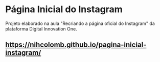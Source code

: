 # Página Inicial do Instagram
Projeto elaborado na aula "Recriando a página oficial do Instagram" da plataforma Digital Innovation One.

## https://nihcolomb.github.io/pagina-inicial-instagram/
